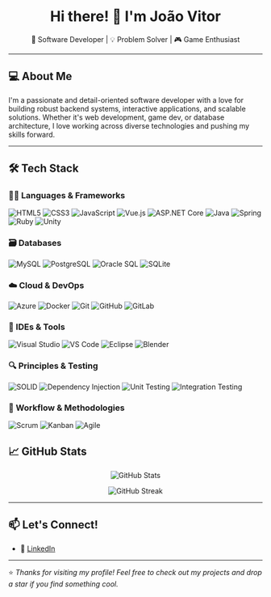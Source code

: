 <h1 align="center">Hi there! 👋 I'm João Vitor</h1>

<p align="center">
  🚀 Software Developer | 💡 Problem Solver | 🎮 Game Enthusiast
</p>

---

## 💻 About Me

I'm a passionate and detail-oriented software developer with a love for building robust backend systems, interactive applications, and scalable solutions. Whether it's web development, game dev, or database architecture, I love working across diverse technologies and pushing my skills forward.

---

## 🛠️ Tech Stack

### 👨‍💻 Languages & Frameworks
![HTML5](https://img.shields.io/badge/-HTML5-E34F26?logo=html5&logoColor=white&style=for-the-badge)
![CSS3](https://img.shields.io/badge/-CSS3-1572B6?logo=css3&logoColor=white&style=for-the-badge)
![JavaScript](https://img.shields.io/badge/-JavaScript-F7DF1E?logo=javascript&logoColor=black&style=for-the-badge)
![Vue.js](https://img.shields.io/badge/-Vue.js-4FC08D?logo=vue.js&logoColor=white&style=for-the-badge)
![ASP.NET Core](https://img.shields.io/badge/-ASP.NET%20Core-512BD4?logo=dotnet&logoColor=white&style=for-the-badge)
![Java](https://img.shields.io/badge/-Java-007396?logo=java&logoColor=white&style=for-the-badge)
![Spring](https://img.shields.io/badge/-Spring-6DB33F?logo=spring&logoColor=white&style=for-the-badge)
![Ruby](https://img.shields.io/badge/-Ruby-CC342D?logo=ruby&logoColor=white&style=for-the-badge)
![Unity](https://img.shields.io/badge/-Unity-000000?logo=unity&logoColor=white&style=for-the-badge)

### 🗃️ Databases
![MySQL](https://img.shields.io/badge/-MySQL-4479A1?logo=mysql&logoColor=white&style=for-the-badge)
![PostgreSQL](https://img.shields.io/badge/-PostgreSQL-4169E1?logo=postgresql&logoColor=white&style=for-the-badge)
![Oracle SQL](https://img.shields.io/badge/-OracleSQL-F80000?logo=oracle&logoColor=white&style=for-the-badge)
![SQLite](https://img.shields.io/badge/-SQLite-003B57?logo=sqlite&logoColor=white&style=for-the-badge)

### ☁️ Cloud & DevOps
![Azure](https://img.shields.io/badge/-Azure-0078D4?logo=microsoftazure&logoColor=white&style=for-the-badge)
![Docker](https://img.shields.io/badge/-Docker-2496ED?logo=docker&logoColor=white&style=for-the-badge)
![Git](https://img.shields.io/badge/-Git-F05032?logo=git&logoColor=white&style=for-the-badge)
![GitHub](https://img.shields.io/badge/-GitHub-181717?logo=github&logoColor=white&style=for-the-badge)
![GitLab](https://img.shields.io/badge/-GitLab-FC6D26?logo=gitlab&logoColor=white&style=for-the-badge)

### 🧰 IDEs & Tools
![Visual Studio](https://img.shields.io/badge/-Visual%20Studio-5C2D91?logo=visual-studio&logoColor=white&style=for-the-badge)
![VS Code](https://img.shields.io/badge/-VS%20Code-007ACC?logo=visual-studio-code&logoColor=white&style=for-the-badge)
![Eclipse](https://img.shields.io/badge/-Eclipse-2C2255?logo=eclipseide&logoColor=white&style=for-the-badge)
![Blender](https://img.shields.io/badge/-Blender-F5792A?logo=blender&logoColor=white&style=for-the-badge)

### 🔍 Principles & Testing
![SOLID](https://img.shields.io/badge/-SOLID-00BCD4?style=for-the-badge)
![Dependency Injection](https://img.shields.io/badge/-Dependency%20Injection-673AB7?style=for-the-badge&logo=dependency-injection)
![Unit Testing](https://img.shields.io/badge/-Unit%20Tests-4CAF50?style=for-the-badge)
![Integration Testing](https://img.shields.io/badge/-Integration%20Tests-2196F3?style=for-the-badge)

### 🧠 Workflow & Methodologies
![Scrum](https://img.shields.io/badge/-Scrum-6DB33F?style=for-the-badge)
![Kanban](https://img.shields.io/badge/-Kanban-FF9E0F?logo=trello&logoColor=white&style=for-the-badge)
![Agile](https://img.shields.io/badge/-Agile-FF6600?style=for-the-badge)

## 📈 GitHub Stats

<p align="center">
  <img src="https://github-readme-stats.vercel.app/api?username=JoaoVitorResende&show_icons=true&theme=radical" alt="GitHub Stats" />
</p>

<p align="center">
  <img src="https://github-readme-streak-stats.herokuapp.com/?user=JoaoVitorResende&theme=radical" alt="GitHub Streak" />
</p>

---

## 📫 Let's Connect!

- 💼 [LinkedIn]([https://www.linkedin.com/in/your-linkedin/](https://www.linkedin.com/in/jo%C3%A3o-vitor-resende-444030170/))
---

⭐️ *Thanks for visiting my profile! Feel free to check out my projects and drop a star if you find something cool.*
